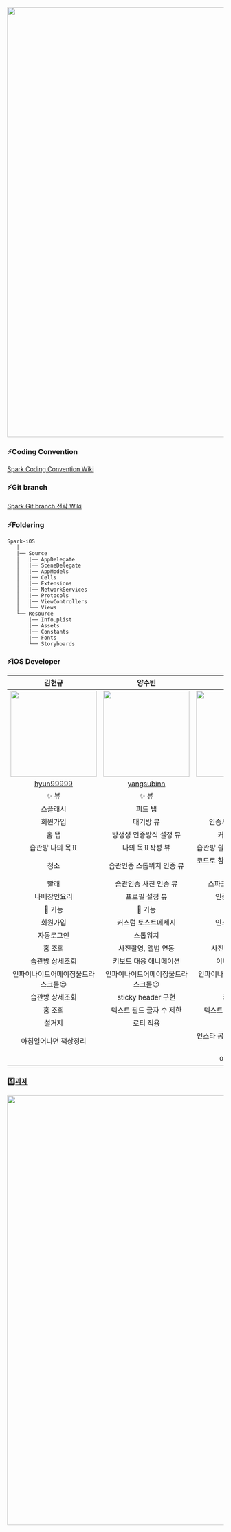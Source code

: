 <img src ="https://user-images.githubusercontent.com/69136340/150557491-0097a4f4-0c8d-4d8e-b84d-a4db5908d002.png" width ="1000">

### ⚡️Coding Convention
[Spark Coding Convention Wiki](https://github.com/TeamSparker/Spark-iOS/wiki/Code-Convention)

### ⚡️Git branch
[Spark Git branch 전략 Wiki](https://github.com/TeamSparker/Spark-iOS/wiki/Git-branch-%EC%A0%84%EB%9E%B5)

### ⚡️Foldering
```
Spark-iOS
   │
   |── Source
   │   |── AppDelegate
   │   |── SceneDelegate
   │   |── AppModels
   │   |── Cells
   │   |── Extensions
   │   |── NetworkServices
   │   |── Protocols
   │   |── ViewControllers
   │   └── Views   
   └── Resource
       |── Info.plist
       |── Assets
       |── Constants
       |── Fonts
       └── Storyboards
```



### ⚡️iOS Developer
| 김현규 | 양수빈 | 이준호 |
|:-------:|:-------:|:-------:|
|<img src="https://user-images.githubusercontent.com/81167570/148653975-7110713f-6a42-4f43-8b15-0b8e0e3c4b1b.png" width="200" height="200"/> | <img src="https://user-images.githubusercontent.com/81167570/148654257-865974c3-595a-4287-b0f7-48197281adf7.png" width="200" height="200"/> | <img src="https://user-images.githubusercontent.com/81167570/148669789-73beb606-a1c3-478f-97e8-869522032793.png" width="200" height="200"/> |
| [hyun99999](https://github.com/hyun99999) | [yangsubinn](https://github.com/yangsubinn) | [L-j-h-c](https://github.com/L-j-h-c) |
| ✨ 뷰 | ✨ 뷰 | ✨ 뷰 |
| 스플래시 | 피드 탭 | 보관함 탭 |
| 회원가입 | 대기방 뷰 | 인증사진 모아보기 뷰 |
| 홈 탭 | 방생성 인증방식 설정 뷰 | 커스텀 alert 뷰 |
| 습관방 나의 목표 | 나의 목표작성 뷰 | 습관방 쉴래요, 고민중 팝업 뷰 |
| 청소 | 습관인증 스톱워치 인증 뷰 | 코드로 참여 팝업 및 대기방 조회 뷰 |
| 빨래 | 습관인증 사진 인증 뷰 | 스파크 보내기 팝업 뷰 |
| 나베장인요리 | 프로필 설정 뷰 | 인증완료 팝업 뷰 |
| 📌 기능 | 📌 기능 | 📌 기능 |
| 회원가입 | 커스텀 토스트메세지 | 인스타 공유 기능 |
| 자동로그인| 스톱워치 | 툴팁 |
| 홈 조회 | 사진촬영, 앨범 연동 | 사진촬영, 앨범 연동 |
| 습관방 상세조회 | 키보드 대응 애니메이션 | 이미지 리사이징 |
| 인파이나이트어메이징울트라 스크롤😉 | 인파이나이트어메이징울트라 스크롤😉 | 인파이나이트어메이징울트라 스크롤😉 |
| 습관방 상세조회 | sticky header 구현 | 캐러셀 구현 |
| 홈 조회 | 텍스트 필드 글자 수 제한 | 텍스트 필드 글자 수 제한 |
| 설거지 | 로티 적용 | 로티 적용 |
| 아침일어나면 책상정리 |  | 인스타 공유위한 UIView 리사이징 |
|  |  | 아이폰 적응기 |
 
### [5️⃣과제](https://jealous-supernova-274.notion.site/0a935c7bbde14eb7820417c5813a066c?v=6f79cc99089c44b8a89e02741d8628d8)

<img src ="https://user-images.githubusercontent.com/69136340/150557506-ceb378c4-9fcc-4c27-ae98-6b22d61386d9.png" width ="1000">

